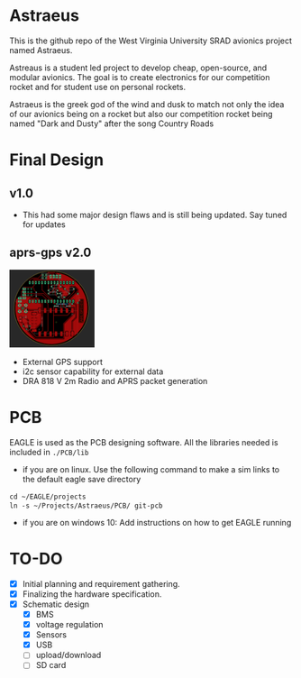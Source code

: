 # Astraeus

This is the github repo of the West Virginia University SRAD avionics project named Astraeus.

Astreaus is a student led project to develop cheap, open-source, and modular avionics. The goal is to create electronics for our competition rocket and for student use on personal rockets. 

Astraeus is the greek god of the wind and dusk to match not only the idea of our avionics being on a rocket but also our competition rocket being named "Dark and Dusty" after the song Country Roads 

# Final Design 
## v1.0

- This had some major design flaws and is still being updated. Say tuned for updates

## aprs-gps v2.0

<img src="./PCB/exports/aprs_v2.0.png" width="30%" />

- External GPS support
- i2c sensor capability for external data
- DRA 818 V 2m Radio and APRS packet generation 


# PCB

EAGLE is used as the PCB designing software. All the libraries needed is included in `./PCB/lib`

- if you are on linux. Use the following command to make a sim links to the default eagle save directory  

```
cd ~/EAGLE/projects
ln -s ~/Projects/Astraeus/PCB/ git-pcb
```

- if you are on windows 10: Add instructions on how to get EAGLE running

# TO-DO

- [x] Initial planning and requirement gathering.
- [x] Finalizing the hardware specification.
- [x] Schematic design
  - [x] BMS
  - [x] voltage regulation
  - [x] Sensors
  - [x] USB
  - [ ] upload/download
  - [ ] SD card
